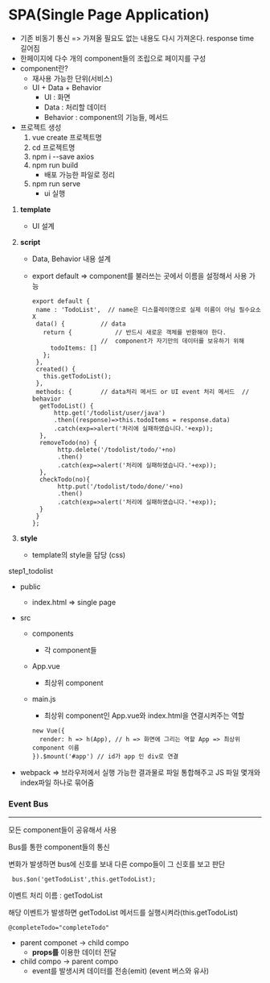 # SPA(Single Page Application)

* 기존 비동기 통신 => 가져올 필요도 없는 내용도 다시 가져온다. response time 길어짐
* 한페이지에 다수 개의 component들의 조립으로 페이지를 구성
* component란?
  * 재사용 가능한 단위(서비스)
  * UI + Data + Behavior
    * UI : 화면
    * Data : 처리할 데이터
    * Behavior : component의 기능들, 메서드
* 프로젝트 생성
  1. vue create 프로젝트명
  2. cd 프로젝트명
  3. npm i --save axios
  4. npm run build
     * 배포 가능한 파일로 정리
  5. npm run serve
     * ui 실행

1. **template**

   * UI 설계

2. **script**

   * Data, Behavior 내용 설계

   * export default => component를 불러쓰는 곳에서 이름을 설정해서 사용 가능

     ```vue
     export default {
      name : 'TodoList',  // name은 디스플레이명으로 실제 이름이 아님 필수요소 X
      data() {			// data
        return {			// 반드시 새로운 객체를 반환해야 한다. 
     					//	component가 자기만의 데이터를 보유하기 위해
          todoItems: []
        };
      },
      created() {
        this.getTodoList();
      },
      methods: {		// data처리 메서드 or UI event 처리 메서드  // behavior
       getTodoList() {
           http.get('/todolist/user/java')
           .then((response)=>this.todoItems = response.data)
           .catch(exp=>alert('처리에 실패하였습니다.'+exp));
       },
       removeTodo(no) {
            http.delete('/todolist/todo/'+no)
            .then()
            .catch(exp=>alert('처리에 실패하였습니다.'+exp));
       },
       checkTodo(no){
            http.put('/todolist/todo/done/'+no)
            .then()
            .catch(exp=>alert('처리에 실패하였습니다.'+exp));
       }
      }
     };
     ```

3. **style**

   * template의 style을 담당 (css)



step1_todolist

* public
  * index.html => single page

* src

  * components

    * 각 component들

  * App.vue

    * 최상위 component

  * main.js

    * 최상위 component인 App.vue와 index.html을 연결시켜주는 역할

    ```
    new Vue({
      render: h => h(App), // h => 화면에 그리는 역할 App => 최상위component 이름
    }).$mount('#app') // id가 app 인 div로 연결
    
    ```

    

* webpack => 브라우저에서 실행 가능한 결과물로 파일 통합해주고 JS 파일 몇개와 index파일 하나로 묶어줌



### Event Bus

---

모든 component들이 공유해서 사용

Bus를 통한 component들의 통신

변화가 발생하면 bus에 신호를 보내 다른 compo들이 그 신호를 보고 판단

` bus.$on('getTodoList',this.getTodoList);` 

이벤트 처리 이름 : getTodoList

해당 이벤트가 발생하면 getTodoList 메서드를 실행시켜라(this.getTodoList)



`@completeTodo="completeTodo"`





* parent componet -> child compo
  * **props를** 이용한 데이터 전달
* child compo -> parent compo
  * event를 발생시켜 데이터를 전송(emit) (event 버스와 유사)